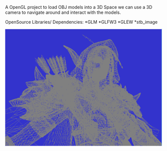 A OpenGL project to load OBJ models into a 3D Space we can use a 3D camera to navigate around and interact with the models. 

OpenSource Libraries/ Dependencies:
*GLM
*GLFW3
*GLEW
*stb_image

![](sylvanasImage.png)
